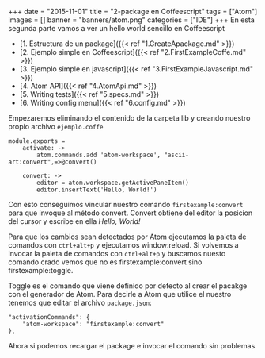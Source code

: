 +++
date = "2015-11-01"
title = "2-package en Coffeescript"
tags = ["Atom"]
images = []
banner = "banners/atom.png"
categories = ["IDE"]
+++
En esta segunda parte vamos a ver un hello world sencillo en Coffeescript
<!--more-->
* [1. Estructura de un package]({{< ref "1.CreateApackage.md" >}})
* [2. Ejemplo simple en Coffeescript]({{< ref "2.FirstExampleCoffe.md" >}})
* [3. Ejemplo simple en javascript]({{< ref "3.FirstExampleJavascript.md" >}})
* [4. Atom API]({{< ref "4.AtomApi.md" >}})
* [5. Writing tests]({{< ref "5.specs.md" >}})
* [6. Writing config menu]({{< ref "6.config.md" >}})

Empezaremos eliminando el contenido de la carpeta lib y creando nuestro propio archivo `ejemplo.coffe`

	module.exports =
		activate: ->
			atom.commands.add 'atom-workspace', "ascii-art:convert",=>@convert()

		convert: ->
			editor = atom.workspace.getActivePaneItem()
			editor.insertText('Hello, World!')

Con esto conseguimos vincular nuestro comando `firstexample:convert` para que invoque al método convert. Convert obtiene del editor la posicion del cursor y escribe en ella *Hello, World!*

Para que los cambios sean detectados por Atom ejecutamos la paleta de comandos con `ctrl+alt+p` y ejecutamos window:reload. Si volvemos a invocar la paleta de comandos con `ctrl+alt+p` y buscamos nuesto comando crado vemos que no es firstexample:convert sino firstexample:toggle.

Toggle es el comando que viene definido por defecto al crear el pacakge con el generador de Atom. Para decirle a Atom que utilice el nuestro tenemos que editar el archivo `package.json`:

	"activationCommands": {
		"atom-workspace": "firstexample:convert"
	},

Ahora si podemos recargar el package e invocar el comando sin problemas.
